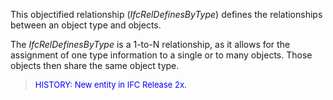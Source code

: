 ﻿This objectified relationship (_IfcRelDefinesByType_) defines the relationships between an object type and objects.

The _IfcRelDefinesByType_ is a 1-to-N relationship, as it allows for the assignment of one type information to a single or to many objects. Those objects then share the same object type.

> <font color="#0000FF" size="-1">HISTORY: New entity in IFC
		Release 2x.</font>